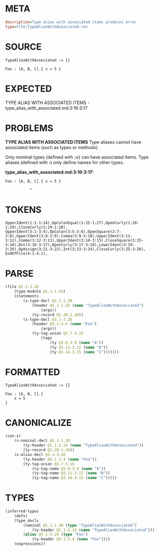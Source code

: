 # META
~~~ini
description=Type alias with associated items produces error
type=file:TypeAliasWithAssociated.roc
~~~
# SOURCE
~~~roc
TypeAliasWithAssociated := {}

Foo : [A, B, C].{ x = 5 }
~~~
# EXPECTED
TYPE ALIAS WITH ASSOCIATED ITEMS - type_alias_with_associated.md:3:16:3:17
# PROBLEMS
**TYPE ALIAS WITH ASSOCIATED ITEMS**
Type aliases cannot have associated items (such as types or methods).

Only nominal types (defined with **:=**) can have associated items. Type aliases (defined with **:**) only define names for other types.

**type_alias_with_associated.md:3:16:3:17:**
```roc
Foo : [A, B, C].{ x = 5 }
```
               ^


# TOKENS
~~~zig
UpperIdent(1:1-1:24),OpColonEqual(1:25-1:27),OpenCurly(1:28-1:29),CloseCurly(1:29-1:30),
UpperIdent(3:1-3:4),OpColon(3:5-3:6),OpenSquare(3:7-3:8),UpperIdent(3:8-3:9),Comma(3:9-3:10),UpperIdent(3:11-3:12),Comma(3:12-3:13),UpperIdent(3:14-3:15),CloseSquare(3:15-3:16),Dot(3:16-3:17),OpenCurly(3:17-3:18),LowerIdent(3:19-3:20),OpAssign(3:21-3:22),Int(3:23-3:24),CloseCurly(3:25-3:26),
EndOfFile(4:1-4:1),
~~~
# PARSE
~~~clojure
(file @1.1-3.26
	(type-module @1.1-1.24)
	(statements
		(s-type-decl @1.1-1.30
			(header @1.1-1.24 (name "TypeAliasWithAssociated")
				(args))
			(ty-record @1.28-1.30))
		(s-type-decl @3.1-3.26
			(header @3.1-3.4 (name "Foo")
				(args))
			(ty-tag-union @3.7-3.16
				(tags
					(ty @3.8-3.9 (name "A"))
					(ty @3.11-3.12 (name "B"))
					(ty @3.14-3.15 (name "C")))))))
~~~
# FORMATTED
~~~roc
TypeAliasWithAssociated := {}

Foo : [A, B, C].{
	x = 5
}
~~~
# CANONICALIZE
~~~clojure
(can-ir
	(s-nominal-decl @1.1-1.30
		(ty-header @1.1-1.24 (name "TypeAliasWithAssociated"))
		(ty-record @1.28-1.30))
	(s-alias-decl @3.1-3.26
		(ty-header @3.1-3.4 (name "Foo"))
		(ty-tag-union @3.7-3.16
			(ty-tag-name @3.8-3.9 (name "A"))
			(ty-tag-name @3.11-3.12 (name "B"))
			(ty-tag-name @3.14-3.15 (name "C")))))
~~~
# TYPES
~~~clojure
(inferred-types
	(defs)
	(type_decls
		(nominal @1.1-1.30 (type "TypeAliasWithAssociated")
			(ty-header @1.1-1.24 (name "TypeAliasWithAssociated")))
		(alias @3.1-3.26 (type "Foo")
			(ty-header @3.1-3.4 (name "Foo"))))
	(expressions))
~~~
